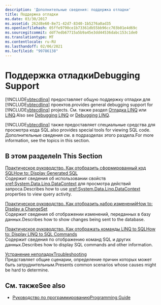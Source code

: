 ```yaml
---
description: 'Дополнительные сведения: поддержка отладки'
title: Поддержка отладки
ms.date: 03/30/2017
ms.assetid: 262d8e60-8e71-42d7-8340-1b5276a0ad35
ms.openlocfilehash: 05ffe9790ce1b73361db55bb96cc703b01e4d69c
ms.sourcegitcommit: ddf7edb67715a5b9a45e3dd44536dabc153c1de0
ms.translationtype: MT
ms.contentlocale: ru-RU
ms.lasthandoff: 02/06/2021
ms.locfileid: "99786138"
---
```

# <a name="debugging-support"></a><span data-ttu-id="214ff-103">Поддержка отладки</span><span class="sxs-lookup"><span data-stu-id="214ff-103">Debugging Support</span></span>

[!INCLUDE[vbtecdlinq](../../../../../../includes/vbtecdlinq-md.md)] <span data-ttu-id="214ff-104">предоставляет общую поддержку отладки для [!INCLUDE[vbtecdlinq](../../../../../../includes/vbtecdlinq-md.md)] проектов.</span><span class="sxs-lookup"><span data-stu-id="214ff-104">provides general debugging support for [!INCLUDE[vbtecdlinq](../../../../../../includes/vbtecdlinq-md.md)] projects.</span></span>  <span data-ttu-id="214ff-105">См. также раздел [Отладка LINQ](/visualstudio/debugger/debugging-linq) или [LINQ](/visualstudio/debugger/debugging-linq).</span><span class="sxs-lookup"><span data-stu-id="214ff-105">Also see [Debugging LINQ](/visualstudio/debugger/debugging-linq) or [Debugging LINQ](/visualstudio/debugger/debugging-linq).</span></span>  
  
 [!INCLUDE[vbtecdlinq](../../../../../../includes/vbtecdlinq-md.md)] <span data-ttu-id="214ff-106">также предоставляет специальные средства для просмотра кода SQL.</span><span class="sxs-lookup"><span data-stu-id="214ff-106">also provides special tools for viewing SQL code.</span></span> <span data-ttu-id="214ff-107">Дополнительные сведения см. в подразделах этого раздела.</span><span class="sxs-lookup"><span data-stu-id="214ff-107">For more information, see the topics in this section.</span></span>  
  
## <a name="in-this-section"></a><span data-ttu-id="214ff-108">В этом разделе</span><span class="sxs-lookup"><span data-stu-id="214ff-108">In This Section</span></span>  

 [<span data-ttu-id="214ff-109">Практическое руководство. Как отобразить сформированный код SQL</span><span class="sxs-lookup"><span data-stu-id="214ff-109">How to: Display Generated SQL</span></span>](how-to-display-generated-sql.md)  
 <span data-ttu-id="214ff-110">Содержит сведения об использовании свойств <xref:System.Data.Linq.DataContext> для просмотра действий запроса.</span><span class="sxs-lookup"><span data-stu-id="214ff-110">Describes how to use <xref:System.Data.Linq.DataContext> properties to view query activity.</span></span>  
  
 [<span data-ttu-id="214ff-111">Практическое руководство. Как отобразить набор изменений</span><span class="sxs-lookup"><span data-stu-id="214ff-111">How to: Display a ChangeSet</span></span>](how-to-display-a-changeset.md)  
 <span data-ttu-id="214ff-112">Содержит сведения об отображении изменений, переданных в базу данных.</span><span class="sxs-lookup"><span data-stu-id="214ff-112">Describes how to show changes being sent to the database.</span></span>  
  
 [<span data-ttu-id="214ff-113">Практическое руководство. Как отображать команды LINQ to SQL</span><span class="sxs-lookup"><span data-stu-id="214ff-113">How to: Display LINQ to SQL Commands</span></span>](how-to-display-linq-to-sql-commands.md)  
 <span data-ttu-id="214ff-114">Содержит сведения по отображению команд SQL и других данных.</span><span class="sxs-lookup"><span data-stu-id="214ff-114">Describes how to display SQL commands and other information.</span></span>  
  
 [<span data-ttu-id="214ff-115">Устранение неполадок</span><span class="sxs-lookup"><span data-stu-id="214ff-115">Troubleshooting</span></span>](troubleshooting.md)  
 <span data-ttu-id="214ff-116">Представляет общие сценарии, определение причин которых может быть затруднительным.</span><span class="sxs-lookup"><span data-stu-id="214ff-116">Presents common scenarios whose causes might be hard to determine.</span></span>  
  
## <a name="see-also"></a><span data-ttu-id="214ff-117">См. также</span><span class="sxs-lookup"><span data-stu-id="214ff-117">See also</span></span>

- [<span data-ttu-id="214ff-118">Руководство по программированию</span><span class="sxs-lookup"><span data-stu-id="214ff-118">Programming Guide</span></span>](programming-guide.md)
